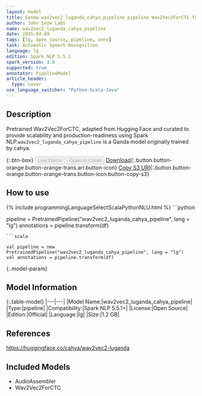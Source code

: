 ```yaml
---
layout: model
title: Ganda wav2vec2_luganda_cahya_pipeline pipeline Wav2Vec2ForCTC from cahya
author: John Snow Labs
name: wav2vec2_luganda_cahya_pipeline
date: 2025-04-09
tags: [lg, open_source, pipeline, onnx]
task: Automatic Speech Recognition
language: lg
edition: Spark NLP 5.5.1
spark_version: 3.0
supported: true
annotator: PipelineModel
article_header:
  type: cover
use_language_switcher: "Python-Scala-Java"
---
```


## Description

Pretrained Wav2Vec2ForCTC, adapted from Hugging Face and curated to provide scalability and production-readiness using Spark NLP.`wav2vec2_luganda_cahya_pipeline` is a Ganda model originally trained by cahya.

{:.btn-box}
<button class="button button-orange" disabled>Live Demo</button>
<button class="button button-orange" disabled>Open in Colab</button>
[Download](https://s3.amazonaws.com/auxdata.johnsnowlabs.com/public/models/wav2vec2_luganda_cahya_pipeline_lg_5.5.1_3.0_1744192293343.zip){:.button.button-orange.button-orange-trans.arr.button-icon}
[Copy S3 URI](s3://auxdata.johnsnowlabs.com/public/models/wav2vec2_luganda_cahya_pipeline_lg_5.5.1_3.0_1744192293343.zip){:.button.button-orange.button-orange-trans.button-icon.button-copy-s3}

## How to use



<div class="tabs-box" markdown="1">
{% include programmingLanguageSelectScalaPythonNLU.html %}
```python

pipeline = PretrainedPipeline("wav2vec2_luganda_cahya_pipeline", lang = "lg")
annotations =  pipeline.transform(df)   

```
```scala

val pipeline = new PretrainedPipeline("wav2vec2_luganda_cahya_pipeline", lang = "lg")
val annotations = pipeline.transform(df)

```
</div>

{:.model-param}
## Model Information

{:.table-model}
|---|---|
|Model Name:|wav2vec2_luganda_cahya_pipeline|
|Type:|pipeline|
|Compatibility:|Spark NLP 5.5.1+|
|License:|Open Source|
|Edition:|Official|
|Language:|lg|
|Size:|1.2 GB|

## References

https://huggingface.co/cahya/wav2vec2-luganda

## Included Models

- AudioAssembler
- Wav2Vec2ForCTC